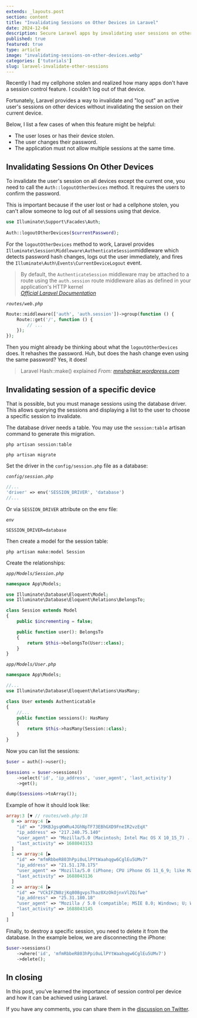 ```yaml
---
extends: _layouts.post
section: content
title: "Invalidating Sessions on Other Devices in Laravel"
date: 2024-12-04
description: Secure Laravel apps by invalidating user sessions on other devices. Learn how to log out users remotely using Auth::logoutOtherDevices.
published: true
featured: true
type: article
image: "invalidating-sessions-on-other-devices.webp"
categories: ['tutorials']
slug: laravel-invalidate-other-sessions
---
```


Recently I had my cellphone stolen and realized how many apps don't have a session control feature. I couldn’t log out of that device.

Fortunately, Laravel provides a way to invalidate and "log out" an active user's sessions on other devices without invalidating the session on their current device.

Below, I list a few cases of when this feature might be helpful:

- The user loses or has their device stolen.
- The user changes their password.
- The application must not allow multiple sessions at the same time.

## Invalidating Sessions On Other Devices

To invalidate the user's session on all devices except the current one, you need to call the `Auth::logoutOtherDevices` method. It requires the users to confirm the password.

This is important because if the user lost or had a cellphone stolen, you can't allow someone to log out of all sessions using that device.

```php
use Illuminate\Support\Facades\Auth;
 
Auth::logoutOtherDevices($currentPassword);
```
For the `logoutOtherDevices` method to work, Laravel provides `Illuminate\Session\Middleware\AuthenticateSession`middleware which detects password hash changes, logs out the user immediately, and fires the `Illuminate\Auth\Events\CurrentDeviceLogout` event.

> By default, the `AuthenticateSession` middleware may be attached to a route using the `auth.session` route middleware alias as defined in your application's HTTP kernel <br>
> _[Official Laravel Documentation](https://laravel.com/docs/10.x/authentication#invalidating-sessions-on-other-devices)_

*`routes/web.php`*
```php
Route::middleware(['auth', 'auth.session'])->group(function () {
    Route::get('/', function () {
        // ...
    });
});
```

Then you might already be thinking about what the `logoutOtherDevices` does. It rehashes the password. Huh, but does the hash change even using the same password? Yes, it does!

> Laravel Hash::make() explained 
> _From: [mnshankar.wordpress.com](https://mnshankar.wordpress.com/2014/03/29/laravel-hash-make-explained/)_

## Invalidating session of a specific device

That is possible, but you must manage sessions using the database driver.
This allows querying the sessions and displaying a list to the user to choose a specific session to invalidate.

The database driver needs a table. You may use the `session:table` artisan command to generate this migration.

```shell
php artisan session:table
 
php artisan migrate
```

Set the driver in the `config/session.php` file as a database:

*`config/session.php`*
```php
//...
'driver' => env('SESSION_DRIVER', 'database')
//...
```

Or via `SESSION_DRIVER` attribute on the env file:

*`env`*
```dsconfig
SESSION_DRIVER=database
```

Then create a model for the session table:

```shell
php artisan make:model Session
```

Create the relationships:

*`app/Models/Session.php`*
```php
namespace App\Models;

use Illuminate\Database\Eloquent\Model;
use Illuminate\Database\Eloquent\Relations\BelongsTo;

class Session extends Model
{
    public $incrementing = false;

    public function user(): BelongsTo
    {
        return $this->belongsTo(User::class);
    }
}
```

*`app/Models/User.php`*
```php
namespace App\Models;

//...
use Illuminate\Database\Eloquent\Relations\HasMany;

class User extends Authenticatable
{
    //...
    public function sessions(): HasMany
    {
        return $this->hasMany(Session::class);
    }
}
```

Now you can list the sessions:

```php
$user = auth()->user();

$sessions = $user->sessions()
    ->select('id', 'ip_address', 'user_agent', 'last_activity')
    ->get();

dump($sessions->toArray());
```
Example of how it should look like:

```php
array:3 [▼ // routes/web.php:18
  0 => array:4 [▶
    "id" => "J9KBJgsqKWRu4JGhNpTF73EBhGXD9FneIR2vzEqX"
    "ip_address" => "217.240.75.140"
    "user_agent" => "Mozilla/5.0 (Macintosh; Intel Mac OS X 10_15_7) ..."
    "last_activity" => 1688043153
  ]
  1 => array:4 [▶
    "id" => "mfmRbbeR803hPpi0uLlPYtWaahqgw6CglEu5UMv7"
    "ip_address" => "21.51.178.175"
    "user_agent" => "Mozilla/5.0 (iPhone; CPU iPhone OS 11_6_9; like Mac OS X) ..."
    "last_activity" => 1688043136
  ]
  2 => array:4 [▶
    "id" => "VCkIFZN0zjKq808gvps7haz8XzOkOjnxVlZQifwe"
    "ip_address" => "25.31.180.18"
    "user_agent" => "Mozilla / 5.0 (compatible; MSIE 8.0; Windows; U; Windows NT 10.0; WOW64; en-US Trident / 4.0)"
    "last_activity" => 1688043145
  ]
]
```

Finally, to destroy a specific session, you need to delete it from the database. In the example below, we are disconnecting the iPhone:

```php
$user->sessions()
    ->where('id', 'mfmRbbeR803hPpi0uLlPYtWaahqgw6CglEu5UMv7')
    ->delete();
```

## In closing

In this post, you’ve learned the importance of session control per device and how it can be achieved using Laravel.

If you have any comments, you can share them in the [discussion on Twitter](https://twitter.com/leopoletto/status/1674600819910385665). 
